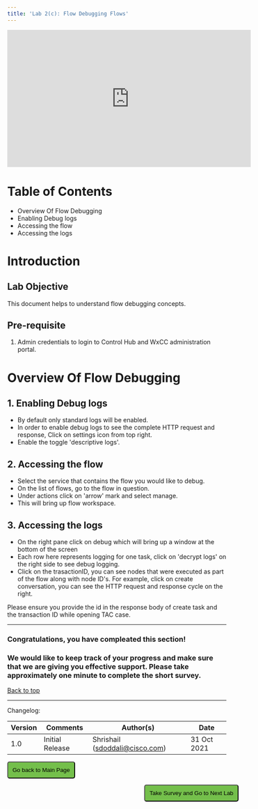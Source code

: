 ```yaml
---
title: 'Lab 2(c): Flow Debugging Flows'
---
```


<iframe width="560" height="315" src="https://www.youtube.com/embed/Hi6cGSSrswU" title="" frameborder="0" allow="accelerometer; autoplay; clipboard-write; encrypted-media; gyroscope; picture-in-picture" allowfullscreen></iframe>

# Table of Contents

- Overview Of Flow Debugging
- Enabling Debug logs
- Accessing the flow
- Accessing the logs


# Introduction

## Lab Objective

This document helps to understand flow debugging concepts.

## Pre-requisite

1. Admin credentials to login to Control Hub and WxCC administration portal.

# Overview Of Flow Debugging

## 1. Enabling Debug logs

- By default only standard logs will be enabled.
- In order to enable debug logs to see the complete HTTP request and response, Click on settings icon from top right.
- Enable the toggle 'descriptive logs'.

## 2. Accessing the flow

- Select the service that contains the flow you would like to debug.
- On the list of flows, go to the flow in question.
- Under actions click on 'arrow' mark and select manage.
- This will bring up flow workspace.


## 3. Accessing the logs

- On the right pane click on debug which will bring up a window at the bottom of the screen
- Each row here represents logging for one task, click on 'decrypt logs' on the right side to see debug logging.
- Click on the trasactionID, you can see nodes that were executed as part of the flow along with node ID's.
For example, click on create conversation, you can see the HTTP request and response cycle on the right.

Please ensure you provide the id in the response body of create task and the transaction ID while opening TAC case.

---

### Congratulations, you have compleated this section! 
### We would like to keep track of your progress and make sure that we are giving you effective support. Please take approximately one minute to complete the short survey.

[Back to top](#table-of-contents)

---

Changelog:

| **Version** | **Comments** | **Author(s)** | **Date** |
| --- | --- | --- | --- |
| 1.0 | Initial Release | Shrishail (sdoddali@cisco.com) | 31 Oct 2021 |


<script>
function mainPage() {window.location.href = "https://wxcctechsummit.github.io/wxcclabguides/NewDigital/HomePage.html";}
function nextLab() 
 {
 window.open("https://app.smartsheet.com/b/form/ff1e015c4aed46bfab3f5caed7850aa4", '_blank');
 window.location.href = "https://wxcctechsummit.github.io/wxcclabguides/NewDigital/3a_b_Chat_Configuration.html";
 }
</script>

<div id="button-row">
	<button onclick="mainPage()" style="
  border-radius: 5px;
  background-color: rgb(116,191,75);
  padding: 10px;">Go back to Main Page</button>

<button onclick="nextLab()" style="
  position: absolute;
  right: 200px;
  border-radius: 5px;
  background-color: rgb(116,191,75);
  padding: 10px;">Take Survey and Go to Next Lab</button>


</div>

